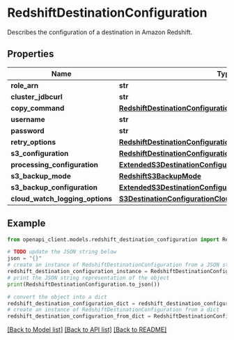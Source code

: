 # RedshiftDestinationConfiguration

Describes the configuration of a destination in Amazon Redshift.

## Properties

Name | Type | Description | Notes
------------ | ------------- | ------------- | -------------
**role_arn** | **str** |  | 
**cluster_jdbcurl** | **str** |  | 
**copy_command** | [**RedshiftDestinationConfigurationCopyCommand**](RedshiftDestinationConfigurationCopyCommand.md) |  | 
**username** | **str** |  | 
**password** | **str** |  | 
**retry_options** | [**RedshiftDestinationConfigurationRetryOptions**](RedshiftDestinationConfigurationRetryOptions.md) |  | [optional] 
**s3_configuration** | [**RedshiftDestinationConfigurationS3Configuration**](RedshiftDestinationConfigurationS3Configuration.md) |  | 
**processing_configuration** | [**ExtendedS3DestinationConfigurationProcessingConfiguration**](ExtendedS3DestinationConfigurationProcessingConfiguration.md) |  | [optional] 
**s3_backup_mode** | [**RedshiftS3BackupMode**](RedshiftS3BackupMode.md) |  | [optional] 
**s3_backup_configuration** | [**ExtendedS3DestinationConfigurationS3BackupConfiguration**](ExtendedS3DestinationConfigurationS3BackupConfiguration.md) |  | [optional] 
**cloud_watch_logging_options** | [**S3DestinationConfigurationCloudWatchLoggingOptions**](S3DestinationConfigurationCloudWatchLoggingOptions.md) |  | [optional] 

## Example

```python
from openapi_client.models.redshift_destination_configuration import RedshiftDestinationConfiguration

# TODO update the JSON string below
json = "{}"
# create an instance of RedshiftDestinationConfiguration from a JSON string
redshift_destination_configuration_instance = RedshiftDestinationConfiguration.from_json(json)
# print the JSON string representation of the object
print(RedshiftDestinationConfiguration.to_json())

# convert the object into a dict
redshift_destination_configuration_dict = redshift_destination_configuration_instance.to_dict()
# create an instance of RedshiftDestinationConfiguration from a dict
redshift_destination_configuration_from_dict = RedshiftDestinationConfiguration.from_dict(redshift_destination_configuration_dict)
```
[[Back to Model list]](../README.md#documentation-for-models) [[Back to API list]](../README.md#documentation-for-api-endpoints) [[Back to README]](../README.md)


